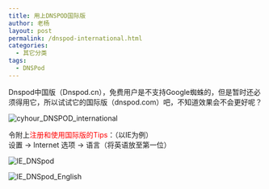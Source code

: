 ```yaml
---
title: 用上DNSPOD国际版
author: 老杨
layout: post
permalink: /dnspod-international.html
categories:
  - 其它分类
tags:
  - DNSPod
---
```

Dnspod中国版（Dnspod.cn），免费用户是不支持Google蜘蛛的，但是暂时还必须得用它，所以试试它的国际版（dnspod.com）吧，不知道效果会不会更好呢？  


  
![cyhour_DNSPOD_international][1]

令附上<span style="color: #ff0000;">注册和使用国际版的Tips</span>：（以IE为例）  
设置 → Internet 选项 → 语言（将英语放至第一位）

![IE_DNSpod][2]

![IE_DNSpod_English][3]

 [1]: http://cyhour.com/wp-content/uploads/2014/03/cyhour_DNSPOD_international.png
 [2]: http://cyhour.com/wp-content/uploads/2014/03/IE_DNSpod.png
 [3]: http://cyhour.com/wp-content/uploads/2014/03/IE_DNSpod_English.png